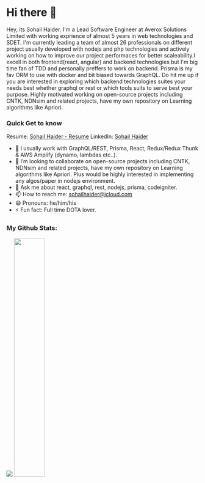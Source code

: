 # Hi there 👋
Hey, its Sohail Haider. I'm a Lead Software Engineer at Averox Solutions Limited with working exprience of almost 5 years in web technologies and SDET. I'm currently leading a team of almost 26 professionals on different project usually developed with nodejs and php technologies and actively working on how to improve our project performaces for better scaleability.I excell in both frontend(react, angular) and backend technologies but I'm big time fan of TDD and personally preffers to work on backend. Prisma is my fav ORM to use with docker and bit biased towards GraphQL. Do hit me up if you are interested in exploring which backend technologies suites your needs best whether graphql or rest or which tools suits to serve best your purpose. Highly motivated working on open-source projects including CNTK, NDNsim and related projects, have my own repository on Learning algorithms like Apriori. 


### Quick Get to know
Resume: <a target="_blank" href="https://drive.google.com/file/d/1WerPKwnGVP6at5l8mDDTCsgBQ_UJWziu/view?usp=sharing">Sohail Haider - Resume</a>
LinkedIn: <a target="_blank" href="https://www.linkedin.com/in/sohailhaider/">Sohail Haider</a>
- 🔭 I usually work with GraphQL/REST, Prisma, React, Redux/Redux Thunk & AWS Amplify (dynamo, lambdas etc..).
- 👯 I’m looking to collaborate on open-source projects including CNTK, NDNsim and related projects, have my own repository on Learning algorithms like Apriori. Plus would be highly interested in implementing any algos/paper in nodejs environment. 
- 💬 Ask me about react, graphql, rest, nodejs, prisma, codeigniter.
- 📫 How to reach me: <a href="mailto:sohailhaider@icloud">sohailhaider@icloud.com</a>
- 😄 Pronouns: he/him/his
- ⚡ Fun fact: Full time DOTA lover.

### My Github Stats:
<p align="left">
  <img src="https://github-readme-stats.vercel.app/api?username=sohailhaider&show_icons=true&theme=radical&count_private=true&line_height=53" />
  <img width="40%" src="https://github-readme-stats.vercel.app/api/top-langs/?username=sohailhaider&count_private=true&theme=radical">
</p>
